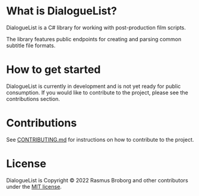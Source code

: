 # What is DialogueList?

DialogueList is a C# library for working with post-production film scripts.

The library features public endpoints for creating and parsing common subtitle file formats.

# How to get started

DialogueList is currently in development and is not yet ready for public consumption. If you would like to contribute to the project, please see the contributions section.

# Contributions

See [CONTRIBUTING.md](https://github.com/RasmusBroborg/DialogueList/blob/master/CONTRIBUTING.md) for instructions on how to contribute to the project.

# License

DialogueList is Copyright &copy; 2022 Rasmus Broborg and other contributors under the [MIT license](LICENSE.txt).
